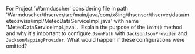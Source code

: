 For Project 'Warmduscher' considering file in path 'Warmduscher/thserver/src/main/java/com/x8ing/thsensor/thserver/data/meteoswiss/impl/MeteoDataServiceImpl.java' with name 'MeteoDataServiceImpl.java'... 
Explain the purpose of the `init()` method and why it's important to configure `JsonPath` with `JacksonJsonProvider` and `JacksonMappingProvider`. What would happen if these configurations were omitted?